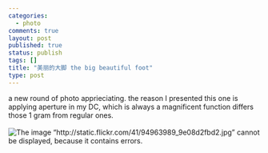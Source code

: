 ```yaml
--- 
categories: 
  - photo
comments: true
layout: post
published: true
status: publish
tags: []
title: "美丽的大脚 the big beautiful foot"
type: post
---
```

<div id="msgcns!3725CC0EE38B1F6!907" class="bvMsg">a new round of photo apprieciating. the reason I presented this one is applying aperture in my DC, which is always a magnificent function differs those 1 gram from regular ones.<br><br><img alt="The image “http://static.flickr.com/41/94963989_9e08d2fbd2.jpg” cannot be displayed, because it contains errors." src="http://static.flickr.com/41/94963989_9e08d2fbd2.jpg"><br>
</div>
